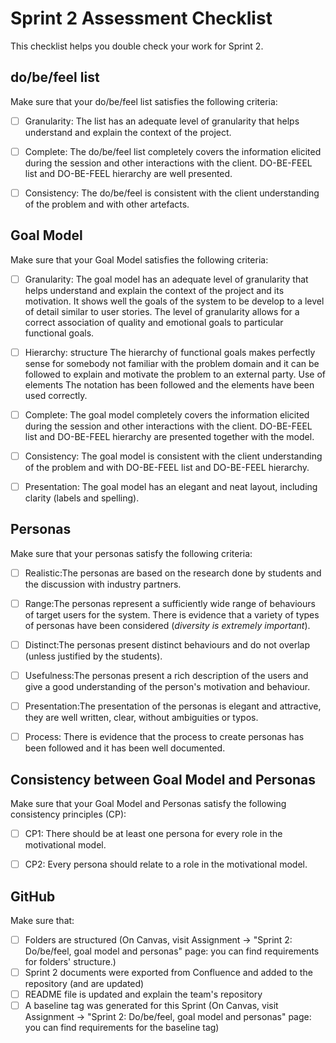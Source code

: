# Sprint 2 Assessment Checklist
This checklist helps you double check your work for Sprint 2. 


## do/be/feel list
Make sure that your do/be/feel list satisfies the following criteria:

- [ ] Granularity: The list has an adequate level of granularity that helps understand and explain the context of the project. 
- [ ] Complete: The do/be/feel list completely covers the information elicited during the session and other interactions with the client. DO-BE-FEEL list and DO-BE-FEEL hierarchy are well presented. 
- [ ] Consistency: The do/be/feel is consistent with the client understanding of the problem and with other artefacts. 
    

## Goal Model
Make sure that your Goal Model satisfies the following criteria:

- [ ] Granularity: The goal model has an adequate level of granularity that helps understand and explain the context of the project and its motivation. It shows well the goals of the system to be develop to a level of detail similar to user stories. The level of granularity allows for a correct association of quality and emotional goals to particular functional goals.
- [ ] Hierarchy: structure The hierarchy of functional goals makes perfectly sense for somebody not familiar with the problem domain and it can be followed to explain and motivate the problem to an external party. Use of elements The notation has been followed and the elements have been used correctly.
- [ ] Complete: The goal model completely covers the information elicited during the session and other interactions with the client. DO-BE-FEEL list and DO-BE-FEEL hierarchy are presented together with the model.
- [ ] Consistency: The goal model is consistent with the client understanding of the problem and with DO-BE-FEEL list and DO-BE-FEEL hierarchy.
- [ ] Presentation: The goal model has an elegant and neat layout, including clarity (labels and spelling).



## Personas
Make sure that your personas satisfy the following criteria:

- [ ] Realistic:The personas are based on the research done by students and the discussion with industry partners. 
- [ ] Range:The personas represent a sufficiently wide range of behaviours of target users for the system. There is evidence that a variety of types of personas have been considered (*diversity is extremely important*). 
- [ ] Distinct:The personas present distinct behaviours and do not overlap (unless justified by the students). 
- [ ] Usefulness:The personas present a rich description of the users and give a good understanding of the person's motivation and behaviour. 
- [ ] Presentation:The presentation of the personas is elegant and attractive, they are well written, clear, without ambiguities or typos. 
- [ ] Process: There is evidence that the process to create personas has been followed and it has been well documented.


## Consistency between Goal Model and Personas
Make sure that your Goal Model and Personas satisfy the following consistency principles (CP):
  - [ ] CP1: There should be at least one persona for every role in the motivational model.
  - [ ] CP2: Every persona should relate to a role in the motivational model.



## GitHub
Make sure that: 

- [ ] Folders are structured (On Canvas, visit Assignment -> "Sprint 2: Do/be/feel, goal model and personas" page: you can find requirements for folders' structure.)
- [ ] Sprint 2 documents were exported from Confluence and added to the repository (and are updated)
- [ ] README file is updated and explain the team's repository
- [ ] A baseline tag was generated for this Sprint (On Canvas, visit Assignment -> "Sprint 2: Do/be/feel, goal model and personas" page: you can find requirements for the baseline tag)
